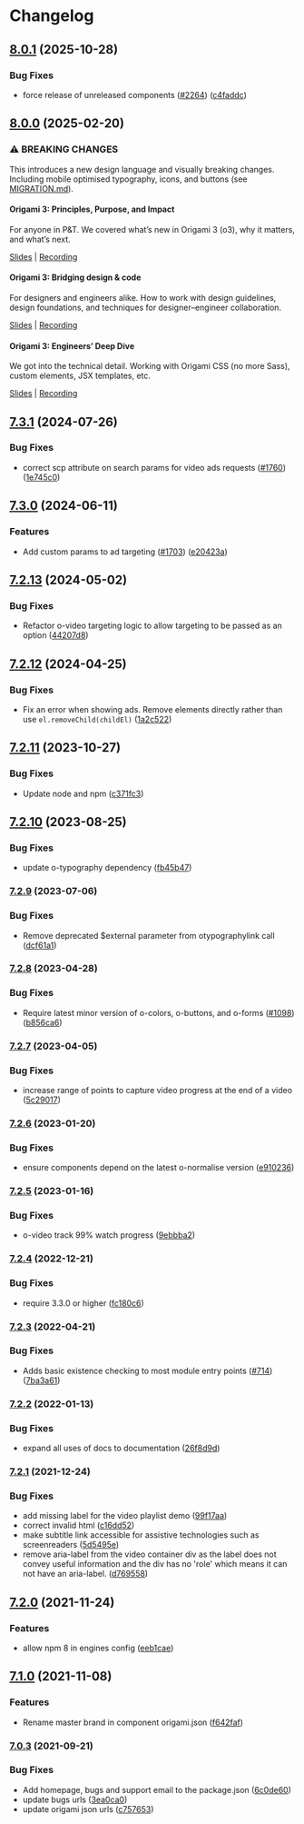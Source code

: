 # Changelog

## [8.0.1](https://github.com/Financial-Times/origami/compare/o-video-v8.0.0...o-video-v8.0.1) (2025-10-28)


### Bug Fixes

* force release of unreleased components ([#2264](https://github.com/Financial-Times/origami/issues/2264)) ([c4faddc](https://github.com/Financial-Times/origami/commit/c4faddc35b69c712ca6a967353871d9921cd4dfc))

## [8.0.0](https://github.com/Financial-Times/origami/compare/o-video-v7.3.1...o-video-v8.0.0) (2025-02-20)

### ⚠ BREAKING CHANGES

This introduces a new design language and visually breaking changes. Including mobile optimised typography, icons, and buttons (see [MIGRATION.md](./MIGRATION.md)).

#### Origami 3: Principles, Purpose, and Impact

For anyone in P&T. We covered what’s new in Origami 3 (o3), why it matters, and what’s next.

[Slides](https://docs.google.com/presentation/d/1Qs8RHpMrDxxP5LyrVlnsUHnS3AriRK5-IboUeneRyMs/edit#slide=id.g764506c38c_0_357) | [Recording](https://drive.google.com/file/d/1OMW9zdTOEUvWyW1trsFqL3XhpTejYelO/view)

#### Origami 3: Bridging design & code

For designers and engineers alike. How to work with design guidelines, design foundations, and techniques for designer–engineer collaboration.

[Slides](https://docs.google.com/presentation/d/1pGBKFNv-g8RbY2g3SJ7v823XBI-MQqpjHrdgg9B6bzI/edit#slide=id.g764506c38c_0_357) | [Recording](https://drive.google.com/file/d/14hWVKM690arNEWROPHx9gmebnOUa6wlM/view)

#### Origami 3: Engineers’ Deep Dive

We got into the technical detail. Working with Origami CSS (no more Sass), custom elements, JSX templates, etc.

[Slides](https://docs.google.com/presentation/d/1s1S959CwZYnd0Q89EhsDFLFUuy2HZ9UnpBVaDHDFX7A/edit#slide=id.g3347c4befb5_0_402) | [Recording](https://drive.google.com/file/d/1hDtSN8Ce_P0Vr_dv0KXuXhs5Q9aHfvAp/view)

## [7.3.1](https://github.com/Financial-Times/origami/compare/o-video-v7.3.0...o-video-v7.3.1) (2024-07-26)

### Bug Fixes

- correct scp attribute on search params for video ads requests ([#1760](https://github.com/Financial-Times/origami/issues/1760)) ([1e745c0](https://github.com/Financial-Times/origami/commit/1e745c0485479b2e6c6290a0e0e4bb1168f3d23b))

## [7.3.0](https://github.com/Financial-Times/origami/compare/o-video-v7.2.13...o-video-v7.3.0) (2024-06-11)

### Features

- Add custom params to ad targeting ([#1703](https://github.com/Financial-Times/origami/issues/1703)) ([e20423a](https://github.com/Financial-Times/origami/commit/e20423ae16c4fde0b7f6931f7e7c9134484765c7))

## [7.2.13](https://github.com/Financial-Times/origami/compare/o-video-v7.2.12...o-video-v7.2.13) (2024-05-02)

### Bug Fixes

- Refactor o-video targeting logic to allow targeting to be passed as an option ([44207d8](https://github.com/Financial-Times/origami/commit/44207d8ef431d51c3b96bfc64915e5ae9435f206))

## [7.2.12](https://github.com/Financial-Times/origami/compare/o-video-v7.2.11...o-video-v7.2.12) (2024-04-25)

### Bug Fixes

- Fix an error when showing ads. Remove elements directly rather than use `el.removeChild(childEl)` ([1a2c522](https://github.com/Financial-Times/origami/commit/1a2c522c4c633070d028405097367191db99794a))

## [7.2.11](https://github.com/Financial-Times/origami/compare/o-video-v7.2.10...o-video-v7.2.11) (2023-10-27)

### Bug Fixes

- Update node and npm ([c371fc3](https://github.com/Financial-Times/origami/commit/c371fc3f7f2d66266dbca95862ecef3ddeb1f339))

## [7.2.10](https://github.com/Financial-Times/origami/compare/o-video-v7.2.9...o-video-v7.2.10) (2023-08-25)

### Bug Fixes

- update o-typography dependency ([fb45b47](https://github.com/Financial-Times/origami/commit/fb45b47274241ea828f7dd50233441a76a215a51))

### [7.2.9](https://www.github.com/Financial-Times/origami/compare/o-video-v7.2.8...o-video-v7.2.9) (2023-07-06)

### Bug Fixes

- Remove deprecated $external parameter from otypographylink call ([dcf61a1](https://www.github.com/Financial-Times/origami/commit/dcf61a15053618c13f22392bddcef58d71f7aa5e))

### [7.2.8](https://www.github.com/Financial-Times/origami/compare/o-video-v7.2.7...o-video-v7.2.8) (2023-04-28)

### Bug Fixes

- Require latest minor version of o-colors, o-buttons, and o-forms ([#1098](https://www.github.com/Financial-Times/origami/issues/1098)) ([b856ca6](https://www.github.com/Financial-Times/origami/commit/b856ca66c9ec555f3c70833ffa35cb05cd19841f))

### [7.2.7](https://www.github.com/Financial-Times/origami/compare/o-video-v7.2.6...o-video-v7.2.7) (2023-04-05)

### Bug Fixes

- increase range of points to capture video progress at the end of a video ([5c29017](https://www.github.com/Financial-Times/origami/commit/5c29017633f3cdc3b776fb7d543539814fa8f0c6))

### [7.2.6](https://www.github.com/Financial-Times/origami/compare/o-video-v7.2.5...o-video-v7.2.6) (2023-01-20)

### Bug Fixes

- ensure components depend on the latest o-normalise version ([e910236](https://www.github.com/Financial-Times/origami/commit/e910236454318ce1bf198a06da7e76c0893c9142))

### [7.2.5](https://www.github.com/Financial-Times/origami/compare/o-video-v7.2.4...o-video-v7.2.5) (2023-01-16)

### Bug Fixes

- o-video track 99% watch progress ([9ebbba2](https://www.github.com/Financial-Times/origami/commit/9ebbba297a6685bdbf345fd5fe8c6c712c7284b3))

### [7.2.4](https://www.github.com/Financial-Times/origami/compare/o-video-v7.2.3...o-video-v7.2.4) (2022-12-21)

### Bug Fixes

- require 3.3.0 or higher ([fc180c6](https://www.github.com/Financial-Times/origami/commit/fc180c619755daa1b7bfe65509f354cf0de113bf))

### [7.2.3](https://www.github.com/Financial-Times/origami/compare/o-video-v7.2.2...o-video-v7.2.3) (2022-04-21)

### Bug Fixes

- Adds basic existence checking to most module entry points ([#714](https://www.github.com/Financial-Times/origami/issues/714)) ([7ba3a61](https://www.github.com/Financial-Times/origami/commit/7ba3a61d0de2a32d3a27a225fd4258b3820c7bda))

### [7.2.2](https://www.github.com/Financial-Times/origami/compare/o-video-v7.2.1...o-video-v7.2.2) (2022-01-13)

### Bug Fixes

- expand all uses of docs to documentation ([26f8d9d](https://www.github.com/Financial-Times/origami/commit/26f8d9d8cbbe3e78902d8c3951b37e08150a77bd))

### [7.2.1](https://www.github.com/Financial-Times/origami/compare/o-video-v7.2.0...o-video-v7.2.1) (2021-12-24)

### Bug Fixes

- add missing label for the video playlist demo ([99f17aa](https://www.github.com/Financial-Times/origami/commit/99f17aa2738aba6f32ed49b669981a62bfa062e6))
- correct invalid html ([c16dd52](https://www.github.com/Financial-Times/origami/commit/c16dd52b3f321a2384c9f1254fe11ecbeeead848))
- make subtitle link accessible for assistive technologies such as screenreaders ([5d5495e](https://www.github.com/Financial-Times/origami/commit/5d5495efccc3c1f7bce268d44f272e521bcd79fe))
- remove aria-label from the video container div as the label does not convey useful information and the div has no 'role' which means it can not have an aria-label. ([d769558](https://www.github.com/Financial-Times/origami/commit/d769558f10f581149ae970f8ebe316f973f0d024))

## [7.2.0](https://www.github.com/Financial-Times/origami/compare/o-video-v7.1.0...o-video-v7.2.0) (2021-11-24)

### Features

- allow npm 8 in engines config ([eeb1cae](https://www.github.com/Financial-Times/origami/commit/eeb1cae6e7f0379e647f2b41240b1f294997d528))

## [7.1.0](https://www.github.com/Financial-Times/origami/compare/o-video-v7.0.3...o-video-v7.1.0) (2021-11-08)

### Features

- Rename master brand in component origami.json ([f642faf](https://www.github.com/Financial-Times/origami/commit/f642faf0574d84ea8185b56e6090c8015def27e6))

### [7.0.3](https://www.github.com/Financial-Times/origami/compare/o-video-v7.0.2...o-video-v7.0.3) (2021-09-21)

### Bug Fixes

- Add homepage, bugs and support email to the package.json ([6c0de60](https://www.github.com/Financial-Times/origami/commit/6c0de60ebd6e64c4dd16d000fcc6b79412ce30f4))
- update bugs urls ([3ea0ca0](https://www.github.com/Financial-Times/origami/commit/3ea0ca03bcb6e55142a77387ad0fff5ddf056d44))
- update origami json urls ([c757653](https://www.github.com/Financial-Times/origami/commit/c7576532b5a14f0462d5346dfb63238be025602e))
